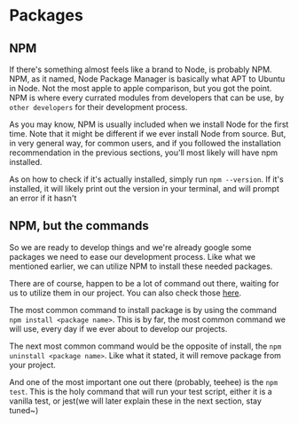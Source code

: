 # Packages

## NPM
If there's something almost feels like a brand to Node, is probably NPM. NPM, as it named, Node Package Manager is basically what APT to Ubuntu in Node. Not the most apple to apple comparison, but you got the point. NPM is where every currated modules from developers that can be use, by `other developers` for their development process.

As you may know, NPM is usually included when we install Node for the first time. Note that it might be different if we ever install Node from source. But, in very general way, for common users, and if you followed the installation recommendation in the previous sections, you'll most likely will have npm installed.

As on how to check if it's actually installed, simply run `npm --version`. If it's installed, it will likely print out the version in your terminal, and will prompt an error if it hasn't

## NPM, but the commands
So we are ready to develop things and we're already google some packages we need to ease our development process. Like what we mentioned earlier, we can utilize NPM to install these needed packages. 

There are of course, happen to be a lot of command out there, waiting for us to utilize them in our project. You can also check those [here](https://docs.npmjs.com/cli/v6/commands). 

The most common command to install package is by using the command `npm install <package name>`. This is by far, the most common command we will use, every day if we ever about to develop our projects. 

The next most common command would be the opposite of install, the `npm uninstall <package name>`. Like what it stated, it will remove package from your project. 

And one of the most important one out there (probably, teehee) is the `npm test`. This is the holy command that will run your test script, either it is a vanilla test, or jest(we will later explain these in the next section, stay tuned~)